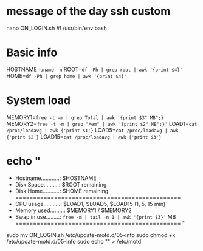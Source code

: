 # message of the day ssh custom

nano ON_LOGIN.sh
#! /usr/bin/env bash

# Basic info
HOSTNAME=`uname -n`
ROOT=`df -Ph | grep root | awk '{print $4}'`
HOME=`df -Ph | grep home | awk '{print $4}'`

# System load
MEMORY1=`free -t -m | grep Total | awk '{print $3" MB";}'`
MEMORY2=`free -t -m | grep "Mem" | awk '{print $2" MB";}'`
LOAD1=`cat /proc/loadavg | awk {'print $1'}`
LOAD5=`cat /proc/loadavg | awk {'print $2'}`
LOAD15=`cat /proc/loadavg | awk {'print $3'}`

echo "
===============================================
 - Hostname............: $HOSTNAME
 - Disk Space..........: $ROOT remaining
 - Disk Home...........: $HOME remaining
===============================================
 - CPU usage...........: $LOAD1, $LOAD5, $LOAD15 (1, 5, 15 min)
 - Memory used.........: $MEMORY1 / $MEMORY2
 - Swap in use.........: `free -m | tail -n 1 | awk '{print $3}'` MB
===============================================
"

sudo mv ON_LOGIN.sh /etc/update-motd.d/05-info
sudo chmod +x /etc/update-motd.d/05-info
sudo echo "" > /etc/motd
